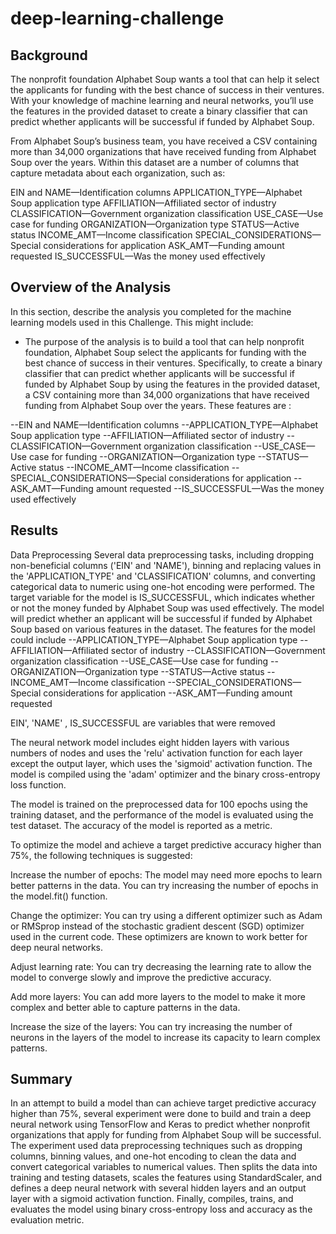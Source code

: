 # deep-learning-challenge

## Background
The nonprofit foundation Alphabet Soup wants a tool that can help it select the applicants for funding with the best chance of success in their ventures. With your knowledge of machine learning and neural networks, you’ll use the features in the provided dataset to create a binary classifier that can predict whether applicants will be successful if funded by Alphabet Soup.

From Alphabet Soup’s business team, you have received a CSV containing more than 34,000 organizations that have received funding from Alphabet Soup over the years. Within this dataset are a number of columns that capture metadata about each organization, such as:

EIN and NAME—Identification columns
APPLICATION_TYPE—Alphabet Soup application type
AFFILIATION—Affiliated sector of industry
CLASSIFICATION—Government organization classification
USE_CASE—Use case for funding
ORGANIZATION—Organization type
STATUS—Active status
INCOME_AMT—Income classification
SPECIAL_CONSIDERATIONS—Special considerations for application
ASK_AMT—Funding amount requested
IS_SUCCESSFUL—Was the money used effectively

## Overview of the Analysis

In this section, describe the analysis you completed for the machine learning models used in this Challenge. This might include:

* The purpose of the analysis is to build a tool that can help nonprofit foundation, Alphabet Soup select the applicants for funding with the best   chance of success in their ventures. Specifically, to create a binary classifier that can predict whether applicants will be successful if funded by Alphabet Soup by using the features in the provided dataset, a CSV containing more than 34,000 organizations that have received funding from Alphabet Soup over the years. These features are :

--EIN and NAME—Identification columns
--APPLICATION_TYPE—Alphabet Soup application type
--AFFILIATION—Affiliated sector of industry
--CLASSIFICATION—Government organization classification
--USE_CASE—Use case for funding
--ORGANIZATION—Organization type
--STATUS—Active status
--INCOME_AMT—Income classification
--SPECIAL_CONSIDERATIONS—Special considerations for application
--ASK_AMT—Funding amount requested
--IS_SUCCESSFUL—Was the money used effectively



## Results

Data Preprocessing
Several data preprocessing tasks, including dropping non-beneficial columns ('EIN' and 'NAME'), binning and replacing values in the 'APPLICATION_TYPE' and 'CLASSIFICATION' columns, and converting categorical data to numeric using one-hot encoding were performed.
The target variable for the model is IS_SUCCESSFUL, which indicates whether or not the money funded by Alphabet Soup was used effectively. The model will predict whether an applicant will be successful if funded by Alphabet Soup based on various features in the dataset.
The features for the model could include
--APPLICATION_TYPE—Alphabet Soup application type
--AFFILIATION—Affiliated sector of industry
--CLASSIFICATION—Government organization classification
--USE_CASE—Use case for funding
--ORGANIZATION—Organization type
--STATUS—Active status
--INCOME_AMT—Income classification
--SPECIAL_CONSIDERATIONS—Special considerations for application
--ASK_AMT—Funding amount requested

EIN', 'NAME' , IS_SUCCESSFUL are variables that were removed


The neural network model includes eight hidden layers with various numbers of nodes and uses the 'relu' activation function for each layer except the output layer, which uses the 'sigmoid' activation function. The model is compiled using the 'adam' optimizer and the binary cross-entropy loss function.

The model is trained on the preprocessed data for 100 epochs using the training dataset, and the performance of the model is evaluated using the test dataset. The accuracy of the model is reported as a metric.

To optimize the model and achieve a target predictive accuracy higher than 75%, the following techniques is suggested:

Increase the number of epochs: The model may need more epochs to learn better patterns in the data. You can try increasing the number of epochs in the model.fit() function.

Change the optimizer: You can try using a different optimizer such as Adam or RMSprop instead of the stochastic gradient descent (SGD) optimizer used in the current code. These optimizers are known to work better for deep neural networks.

Adjust learning rate: You can try decreasing the learning rate to allow the model to converge slowly and improve the predictive accuracy.

Add more layers: You can add more layers to the model to make it more complex and better able to capture patterns in the data.

Increase the size of the layers: You can try increasing the number of neurons in the layers of the model to increase its capacity to learn complex patterns.




## Summary
In an attempt to build a model than can achieve target predictive accuracy higher than 75%, several experiment were done to build and train a deep neural network using TensorFlow and Keras to predict whether nonprofit organizations that apply for funding from Alphabet Soup will be successful. The experiment used data preprocessing techniques such as dropping columns, binning values, and one-hot encoding to clean the data and convert categorical variables to numerical values. Then splits the data into training and testing datasets, scales the features using StandardScaler, and defines a deep neural network with several hidden layers and an output layer with a sigmoid activation function. Finally, compiles, trains, and evaluates the model using binary cross-entropy loss and accuracy as the evaluation metric.


